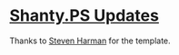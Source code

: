 # [Shanty.PS Updates][shanty]

Thanks to [Steven Harman][shn] for the template.

[shanty]: https://shanty.ps/updates
[shn]: https://stevenharman.net
